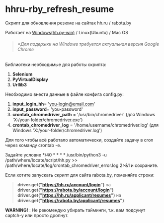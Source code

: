 # hhru-rby_refresh_resume
Скрипт для обновления резюме на сайтах hh.ru / rabota.by

Работает на [Windows(hh.py-win)](https://github.com/Vladimir-Dragunov/hhru-rby_refresh_resume/blob/main/hh-win.py) / Linux(Ubuntu) / Mac OS
> ###### *Для подержки на Windows требуется актуальная версия Google Chrome

Библиотеки необходимые для работы скрипта:
1. __Selenium__
2. __PyVirtualDisplay__
3. __Urllib3__

Необходимо внести данные в файле конфига config.py:
1. __input_login_hh__= 'you-login@email.com'
2. __input_password__= 'you-password'
3. __crontab_chromedriver_path__ = '/usr/bin/chromedriver' (для Windows 'X:/your-folder/chromedriver.exe')
4. __crontab_chromedriver_log__ = '/home/username/chromedriver.log' (для Windows 'X:/your-folder/chromedriver.log')

Для того чтобы всё работало автоматически, создайте задачу в cron через команду crontab -e.

Задайте условие */40 * * * * /usr/bin/python3 -u /path/where/locate/script/hh.py >> /path/where/locate/log/crontab_chromedriver_error.log 2>&1 и сохраните.

Если хотите запускать скрипт для сайта rabota.by, поменяйте строки:

>__driver.get("https://hh.ru/account/login")__ на __driver.get("https://rabota.by/account/login")__
>__driver.get("https://hh.ru/applicant/resumes")__ на __driver.get("https://rabota.by/applicant/resumes")__

__WARNING!__ : Не рекомендую убирать тайминги, т.к. вам подсунут captch-у или просто дропнут.
